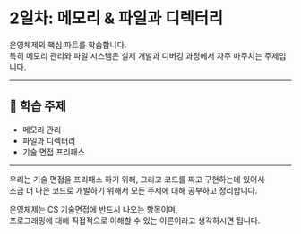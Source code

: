 # 2일차: 메모리 & 파일과 디렉터리

운영체제의 핵심 파트를 학습합니다.  
특히 메모리 관리와 파일 시스템은 실제 개발과 디버깅 과정에서 자주 마주치는 주제입니다.

---

## 📌 학습 주제
- 메모리 관리
- 파일과 디렉터리
- 기술 면접 프리패스

---

우리는 기술 면접을 프리패스 하기 위해, 그리고 코드를 짜고 구현하는데 있어서  
조금 더 나은 코드로 개발하기 위해서 모든 주제에 대해 공부하고 정리합니다.

운영체제는 CS 기술면접에 반드시 나오는 항목이며,  
프로그래밍에 대해 직접적으로 이해할 수 있는 이론이라고 생각하시면 됩니다.

